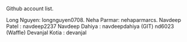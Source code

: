 Github account list.

Long Nguyen: longnguyen0708.
Neha Parmar: nehaparmarcs.
Navdeep Patel : navdeep2237
Navdeep Dahiya : navdeepdahiya (GIT)
				 nd6023 (Waffle)
Devanjal Kotia : devanjal				 